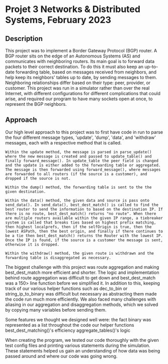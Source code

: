 # Projet 3 Networks & Distributed Systems, February 2023
## Description
This project was to implement a Border Gateway Protocol (BGP) router. A BGP router sits on the edge of an Autonomous Systems (AS) and 
communicates with neighboring routers. Its main goal is to forward data packets to their correct destination. To do this it must also keep
an up-to-date forwarding table, based on messages received from neighbors, and help keep its neighbors' tables up to date, by sending messages to them. Neighboring relationships differ based on their type: peer, provider, or customer. This project was run in a simulator rather than over the real Internet, with different configurations for different complications that could arise, and required our program to have many sockets open at once, to represent the BGP neighbors.

## Approach
Our high level approach to this project was to first have code in run to parse the four different message types, 'update', 'dump', 'data', and 'withdraw' messages, each with a respective method that is called. 

	Within the update method, the message is parsed in parse_update() where the new message is created and passed to update_table() and finally forward_message(). In update_table the peer field is changed and the update is either added to the forwarding table or aggregated. The message is then forwarded using forward_message(), where messages are forwarded to all routers (if the source is a customer), and dropped if the source is not.

	Within the dump() method, the forwarding table is sent to the the given destination.

	Within the data() method, the given data and source is pass onto send_data(). In send_data(), best_dest_match() is called to find the best router to send the information to based on the destination IP. If there is no route, best_dest_match() returns "no route". When there are multiple routers available within the given IP range, a tiebreaker system is called that breaks ties based on highest prefix matching, then highest localprefs, then if the selfOrigin is true, then the lowest ASPath, then the best origin, and finally if there continues to be a tie then best_dest_match() returns the Router with the lowest IP. Once the IP is found, if the source is a customer the message is sent, otherwise it is dropped.

	Within the withdraw() method, the given route is withdrawn and the forwarding table is disaggregated as necessary.

The biggest challenge with this project was route aggregation and making best_dest_match more efficient and shorter. The logic and implementation behind route aggregation was difficult to get down and best_dest_match was a 150> line function before we simplified it. In addition to this, keeping track of our various helper functions such as dec_to_bin or string_ip_to_binary was difficult but necessary as abstracting them made the code run much more efficiently. We also faced many challenges with aliasing in our aggregation and disaggregation methods, which we solved by copying many variables before sending them.

Some features we thought we designed well were:
	the fact binary was represented as a list throughout the code
	our helper functions
	best_dest_matching()'s efficiency
	aggregate_tables()'s logic

When creating the program, we tested our code thoroughly with the given test config files and printing various statements during the simulation. These statements helped us gain an understanding of how data was being passed around and where our code was going wrong.

